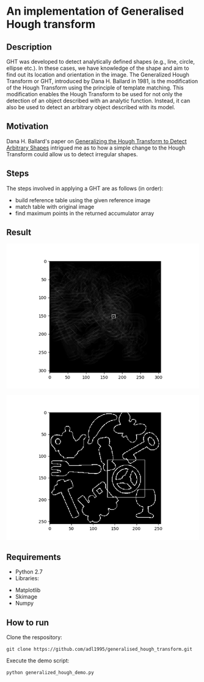 An implementation of Generalised Hough transform
===================

Description
-------------

GHT was developed to detect analytically defined shapes (e.g., line, circle, ellipse etc.). In these cases, we have knowledge of the shape and aim to find out its location and orientation in the image. The Generalized Hough Transform or GHT, introduced by Dana H. Ballard in 1981, is the modification of the Hough Transform using the principle of template matching. This modification enables the Hough Transform to be used for not only the detection of an object described with an analytic function. Instead, it can also be used to detect an arbitrary object described with its model.

Motivation
-------------
Dana H. Ballard's paper on [Generalizing the Hough Transform to Detect Arbitrary Shapes](http://web.eecs.umich.edu/~silvio/teaching/EECS598/papers/Ballard.pdf) intrigued me as to how a simple change to the Hough Transform could allow us to detect irregular shapes.

Steps
-------------
The steps involved in applying a GHT are as follows (in order):

- build reference table using the given reference image
- match table with original image
- find maximum points in the returned accumulator array
 
Result
-------------
![accumulator result](https://github.com/adl1995/generalised-hough-transform/blob/master/acc-image.png)

![final result](https://github.com/adl1995/generalised-hough-transform/blob/master/result.png)

Requirements
-------------

- Python 2.7
- Libraries:

 * Matplotlib
 * Skimage
 * Numpy

How to run
-------------

Clone the respository:

```
git clone https://github.com/adl1995/generalised_hough_transform.git
```

Execute the demo script:

```
python generalized_hough_demo.py
```
